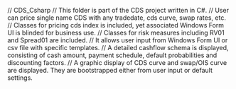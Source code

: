 // CDS_Csharp
// This folder is part of the CDS project written in C#. 
// User can price single name CDS with any tradedate, cds curve, swap rates, etc.
// Classes for pricing cds index is included, yet associated Windows Form UI is blinded for business use.
// Classes for risk measures including RV01 and Spread01 are included.
// It allows user input from Windows Form UI or csv file with specific templates.
// A detailed cashflow schema is displayed, consisting of cash amount, payment schedule, default probabilities and discounting factors.
// A graphic display of CDS curve and swap/OIS curve are displayed. They are bootstrapped either from user input or default settings.
